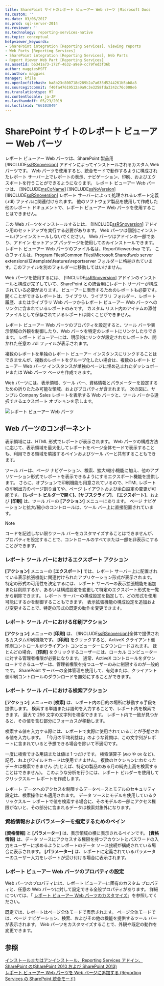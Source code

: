 ```yaml
---
title: SharePoint サイトのレポート ビューアー Web パーツ |Microsoft Docs
ms.custom: ''
ms.date: 03/06/2017
ms.prod: sql-server-2014
ms.reviewer: ''
ms.technology: reporting-services-native
ms.topic: conceptual
helpviewer_keywords:
- SharePoint integration [Reporting Services], viewing reports
- Web Parts [Reporting Services]
- SharePoint integration [Reporting Services], Web Parts
- Report Viewer Web Part [Reporting Services]
ms.assetid: b6341a73-172f-4632-a9e9-cc79fed3f36b
author: maggiesMSFT
ms.author: maggies
manager: kfile
ms.openlocfilehash: ba8b23c800718d289b2a7a633d5244261b5ab8a8
ms.sourcegitcommit: f40fa47619512a9a9c3e3258fda3242c76c008e6
ms.translationtype: MT
ms.contentlocale: ja-JP
ms.lasthandoff: 05/23/2019
ms.locfileid: "66103049"
---
```

# <a name="report-viewer-web-part-on-a-sharepoint-site"></a>SharePoint サイトのレポート ビューアー Web パーツ
  レポート ビューアー Web パーツは、SharePoint 製品用 [!INCLUDE[ssRSnoversion](../includes/ssrsnoversion-md.md)] アドインによってインストールされるカスタム Web パーツです。 Web パーツを使用すると、統合モードで動作するように構成されたレポート サーバー上でレポートの表示、ナビゲーション、印刷、およびエクスポートを行うことができるようになります。 レポート ビューアー Web パーツは、 [!INCLUDE[msCoName](../includes/msconame-md.md)] [!INCLUDE[ssNoVersion](../includes/ssnoversion-md.md)] [!INCLUDE[ssRSnoversion](../includes/ssrsnoversion-md.md)] レポート サーバーによって処理されるレポート定義 (.rdl) ファイルに関連付けられます。 他のソフトウェア製品を使用して作成した他のレポート ドキュメントで、レポート ビューアー Web パーツを使用することはできません。  
  
 この Web パーツをインストールするには、 [!INCLUDE[ssRSnoversion](../includes/ssrsnoversion-md.md)] アドイン用のセットアップを実行する必要があります。 Web パーツは個別にインストール/アンインストールしないでください。 Web パーツはアドインの一部であり、アドイン セットアップ パッケージを使用してのみインストールできます。 レポート ビューアー Web パーツのファイル名は、ReportViewer.dwp です。 このファイルは、Program Files\Common Files\Microsoft Shared\web server extensions\12\template\features\reportserver フォルダーに格納されています。このファイルを別のフォルダーに移動してはいけません。  
  
 Web パーツを使用するには、 [!INCLUDE[ssRSnoversion](../includes/ssrsnoversion-md.md)] アドインのインストールと構成が完了していて、SharePoint との統合用にレポート サーバーが構成されている必要があります。 ビューアーに表示するためのレポートも必要です。 開くことができるレポートは、ライブラリ、ライブラリ フォルダー、レポート履歴、またはライブラリ Web パーツからレポート ビューアー Web パーツへのリンクに含まれているレポートのみです。 カスタム リスト内のアイテムの添付ファイルとして保存されているレポートは開くことができません。  
  
 レポート ビューアー Web パーツのプロパティを設定すると、ツール バーや表示領域の外観を制御したり、Web パーツを特定のレポートにリンクしたりできます。 レポート ビューアーには、明示的にリンクが設定されたレポートか、開かれた任意の .rdl ファイルが表示されます。  
  
 複数のレポートを単独のレポート ビューアー インスタンスにリンクすることはできませんが、複数のレポートをグループ化したい場合は、複数のレポート ビューアー Web パーツ インスタンスが単独のページに埋め込まれたダッシュボードまたは Web パーツ ページを作成できます。  
  
 Web パーツには、表示領域、ツール バー、資格情報とパラメーターを設定するための折りたたみ可能な領域、およびプロパティが含まれます。 次の図に、サンプル Company Sales レポートを表示する Web パーツと、ツール バーから選択できるエクスポート オプションを示します。  
  
 ![レポート ビューアー Web パーツ](media/rs-sharepointrvwebpart.gif "レポート ビューアー Web パーツ")  
  
## <a name="web-part-components"></a>Web パーツのコンポーネント  
 表示領域には、HTML 形式でレポートが表示されます。 Web パーツの構成方法に応じて、表示領域を最大化してレポートをページ全体モードで表示することも、利用できる領域を隣接するペインおよびツール バーと共有することもできます。  
  
 ツール バーは、ページ ナビゲーション、検索、拡大/縮小機能に加え、他のアプリケーション形式でレポートを表示できるようにするエクスポート機能を提供します。 さらに、オプションで印刷機能も用意されているので、HTML レポートの印刷出力のページ割り当てや、ページ レイアウトおよび余白設定の変更が可能です。 **[レポート ビルダーで開く]、[サブスクライブ]**、 **[エクスポート]**、および **[印刷]** は、ツール バーの **[アクション]** メニューにあります。 ページ ナビゲーションと拡大/縮小のコントロールは、ツール バー上に直接配置されています。  
  
> [!NOTE]  
>  コードを記述しない限りツール バーをカスタマイズすることはできませんが、プロパティを設定することで、コントロールのすべてまたは一部を非表示にすることができます。  
  
### <a name="export-action-on-the-report-toolbar"></a>レポート ツール バーにおけるエクスポート アクション  
 **[アクション]** メニューの **[エクスポート]** では、レポート サーバー上に配置されている表示拡張機能に関連付けられたアプリケーション形式が表示されます。 特定の形式の可用性を決定するには、レポート サーバーの表示拡張機能を追加または削除するか、あるいは構成設定を変更して特定のエクスポート形式を一覧から削除できます。 レポート サーバーの構成設定を指定して、どの形式を使用可能にするかを制御することもできます。 表示拡張機能の構成設定を追加および変更することで、特定の形式の既定の動作を変更できます。  
  
### <a name="print-action-on-the-report-toolbar"></a>レポート ツール バーにおける印刷アクション  
 **[アクション]** メニューの **[印刷]** は、 [!INCLUDE[ssRSnoversion](../includes/ssrsnoversion-md.md)]全体で提供されるカスタム印刷機能です。 **[印刷]** をクリックすると、ActiveX クライアント側印刷コントロールがクライアント コンピューターにダウンロードされます。 ほとんどの場合、 **[印刷]** をクリックするユーザーには、ローカル コンピューターに対する管理者権限が必要になります。 通常、ActiveX コントロールをダウンロードできるユーザーは、管理者権限を持つユーザーのみに制限するのが一般的です。 SharePoint サーバーの全体管理を使用して、有効または、クライアント側印刷コントロールのダウンロードを無効にすることができます。  
  
### <a name="find-action-on-the-report-toolbar"></a>レポート ツール バーにおける検索アクション  
 **[アクション]** メニューの **[検索]** は、レポート内の目的の場所に移動する手段を提供します。 検索する単語または語句を入力することで、レポート内を検索できます。 最大で 256 文字の文字列を検索できます。 レポート内で一致が見つかると、その値を含む部分にフォーカスが移動します。  
  
 検索する値を入力する際には、レポートで実際に使用されていることが予想される値を入力します。 「今月の平均利益は」のような質問は、この文字列がレポートに含まれていると予想できる場合を除いて不適切です。  
  
 一度に検索できる用語または値は 1 つだけです。 検索演算子 (`AND` や `OR` など)、記号、およびワイルドカードは使用できません。 複数のセクションにわたったデータは検索できません (たとえば、特定の製品のある月の純売上高を検索することはできません)。 このような分析を行うには、レポート ビルダーを使用してクリックスルー レポートを作成します。  
  
 レポート データへのアクセスを制限するデータベースとモデルのセキュリティ設定は、検索操作にも適用されます。 データ ソースにモデルを使用しているクリックスルー レポートで値を検索する場合に、そのモデルの一部にアクセス権限がないと、その部分に含まれるデータは検索対象外になります。  
  
### <a name="panes-for-specifying-credentials-and-parameters"></a>資格情報およびパラメーターを指定するためのペイン  
 **[資格情報]** と **[パラメーター]** は、表示領域の横に表示されるペインです。 **[資格情報]** は、データ ソースにアクセスする権限を持つアカウントとパスワードの入力をユーザーに求めるようにレポートのデータ ソース接続が構成されている場合に表示されます。 **[パラメーター]** は、レポートに定義されているパラメーターのユーザー入力をレポートが受け付ける場合に表示されます。  
  
### <a name="setting-properties-on-the-report-viewer-web-part"></a>レポート ビューアー Web パーツのプロパティの設定  
 Web パーツのプロパティには、レポート ビューアーに固有のカスタム プロパティと、任意の Web パーツに対して設定できる全般プロパティがあります。 詳細については、「 [レポート ビューアー Web パーツのカスタマイズ](../../2014/reporting-services/customize-the-report-viewer-web-part.md)」を参照してください。  
  
 既定では、レポートはページ全体モードで表示されます。 ページ全体モードでは、ページ ナビゲーション、検索、およびその他の機能を提供するツール バーが表示されます。 Web パーツをカスタマイズすることで、外観や既定の動作を変更できます。  
  
## <a name="see-also"></a>参照  
 [インストールまたはアンインストール、Reporting Services アドイン、SharePoint の&#40;SharePoint 2010 および SharePoint 2013&#41;](install-windows/install-or-uninstall-the-reporting-services-add-in-for-sharepoint.md)   
 [レポート ビューアー Web パーツを Web ページに追加する &#40;Reporting Services の SharePoint 統合モード&#41;](report-server-sharepoint/add-reporting-services-content-types-to-a-sharepoint-library.md)  
  
  
